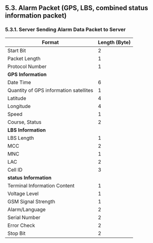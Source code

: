 ## 5.3. Alarm Packet (GPS, LBS, combined status information packet)

### 5.3.1. Server Sending Alarm Data Packet to Server

| Format                        | Length (Byte) |
|-------------------------------|---------------|
| Start Bit                     | 2             |
| Packet Length                 | 1             |
| Protocol Number               | 1             |
| **GPS Information**           |               |
| Date Time                     | 6             |
| Quantity of GPS information satellites | 1       |
| Latitude                      | 4             |
| Longitude                     | 4             |
| Speed                         | 1             |
| Course, Status                | 2             |
| **LBS Information**           |               |
| LBS Length                    | 1             |
| MCC                           | 2             |
| MNC                           | 1             |
| LAC                           | 2             |
| Cell ID                       | 3             |
| **status Information**        |               |
| Terminal Information Content  | 1             |
| Voltage Level                 | 1             |
| GSM Signal Strength           | 1             |
| Alarm/Language                | 2             |
| Serial Number                 | 2             |
| Error Check                   | 2             |
| Stop Bit                      | 2             |